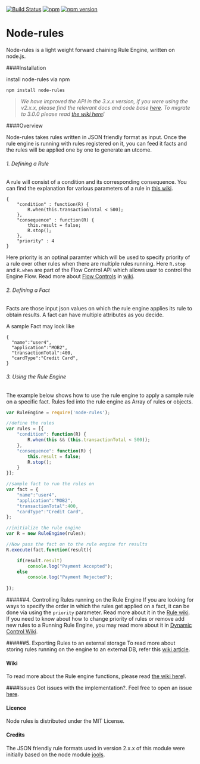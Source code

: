 [![Build Status](https://api.travis-ci.org/mithunsatheesh/node-rules.svg?branch=master)](https://travis-ci.org/mithunsatheesh/node-rules)
[![npm](https://img.shields.io/npm/l/express.svg?style=flat-square)]()
[![npm version](https://badge.fury.io/js/node-rules.svg)](http://badge.fury.io/js/node-rules)


Node-rules
=====
Node-rules is a light weight forward chaining Rule Engine, written on node.js.



####Installation

install node-rules via npm

    npm install node-rules
    
>*We have improved the API in the 3.x.x version, if you were using the v2.x.x, please find the relevant docs and code base [here](https://github.com/mithunsatheesh/node-rules/tree/v2.2.3). To migrate to 3.0.0 please  read [the wiki here](https://github.com/mithunsatheesh/node-rules/wiki)!*


####Overview

Node-rules takes rules written in JSON friendly format as input. Once the rule engine is running with rules registered on it, you can feed it facts and the rules will be applied one by one to generate an utcome.

###### 1. Defining a Rule

A rule will consist of a condition and its corresponding consequence. You can find the explanation for various parameters of a rule in [this wiki](https://github.com/mithunsatheesh/node-rules/wiki/Rules).

    {
		"condition" : function(R) {
			R.when(this.transactionTotal < 500);
		},
		"consequence" : function(R) {
			this.result = false;
			R.stop();
		},
		"priority" : 4
	}

Here priority is an optinal paramter which will be used to specify priority of a rule over other rules when there are multiple rules running. Here `R.stop` and `R.when` are part of the Flow Control API which allows user to control the Engine Flow. Read more about  [Flow Controls](https://github.com/mithunsatheesh/node-rules/wiki/Flow-Control-API) in [wiki](https://github.com/mithunsatheesh/node-rules/wiki).


###### 2. Defining a Fact
Facts are those input json values on which the rule engine applies its rule to obtain results. A fact can have multiple attributes as you decide.

A sample Fact may look like

	{
	  "name":"user4",
	  "application":"MOB2",
	  "transactionTotal":400,
	  "cardType":"Credit Card",
    }

###### 3. Using the Rule Engine

The example below shows how to use the rule engine to apply a sample rule on a specific fact. Rules fed into the rule engine as Array of rules or objects.
	
``` js
var RuleEngine = require('node-rules');

//define the rules
var rules = [{
	"condition": function(R) {
		R.when(this && (this.transactionTotal < 500));
	},
	"consequence": function(R) {
		this.result = false;
		R.stop();
	}
}];

//sample fact to run the rules on	
var fact = {
    "name":"user4",
    "application":"MOB2",
    "transactionTotal":400,
    "cardType":"Credit Card",
};

//initialize the rule engine
var R = new RuleEngine(rules);

//Now pass the fact on to the rule engine for results
R.execute(fact,function(result){ 

	if(result.result) 
		console.log("Payment Accepted"); 
	else 
		console.log("Payment Rejected");
	
});
```

######4. Controlling Rules running on the Rule Engine
If you are looking for ways to specify the order in which the rules get applied on a fact, it can be done via using the `priority` parameter. Read more about it in the [Rule wiki](https://github.com/mithunsatheesh/node-rules/wiki/Rules). If you need to know about how to change priority of rules or remove add new rules to a Running Rule Engine, you may read more about it in [Dynamic Control Wiki](https://github.com/mithunsatheesh/node-rules/wiki/Dynamic-Control).

######5. Exporting Rules to an external storage
To read more about storing rules running on the engine to an external DB, refer this [wiki article](https://github.com/mithunsatheesh/node-rules/wiki/Exporting-and-Importing-Rules). 


#### Wiki
To read more about the Rule engine functions, please read [the wiki here](https://github.com/mithunsatheesh/node-rules/wiki)!.

####Issues
Got issues with the implementation?. Feel free to open an issue [here](https://github.com/mithunsatheesh/node-rules/issues/new).

#### Licence
Node rules is distributed under the MIT License.


#### Credits

The JSON friendly rule formats used in version 2.x.x of this module were initially based on the node module [jools](https://github.com/tdegrunt/jools).

